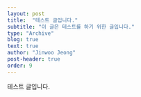 ```yaml
---
layout: post
title:  "테스트 글입니다."
subtitle: "이 글은 테스트를 하기 위한 글입니다."
type: "Archive"
blog: true
text: true
author: "Jinwoo Jeong"
post-header: true
order: 9
---
```




테스트 글입니다.